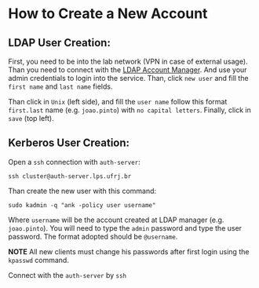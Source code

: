 
# How to Create a New Account


## LDAP User Creation:

First, you need to be into the lab network (VPN in case of external usage).
Than you need to connect with the [LDAP Account Manager](http://auth-server.lps.ufrj.br/lam/). 
And use your admin credentials to login into the service. Than, click 
`new user` and fill the `first name` and `last name` fields.

Than click in `Unix` (left side), and fill the `user name` follow this format `first.last` name (e.g. `joao.pinto`) with `no capital letters`.
Finally, click in `save` (top left).

## Kerberos User Creation:


Open a `ssh` connection with `auth-server`:

```
ssh cluster@auth-server.lps.ufrj.br
```

Than create the new user with this command:

```
sudo kadmin -q "ank -policy user username"
```

Where `username` will be the account created at LDAP manager (e.g. `joao.pinto`). You will need to type the `admin` password and type the 
user password. The format adopted should be `@username`.

**NOTE** All new clients must change his passwords after first login using
the `kpasswd` command.


Connect with the `auth-server` by `ssh`



